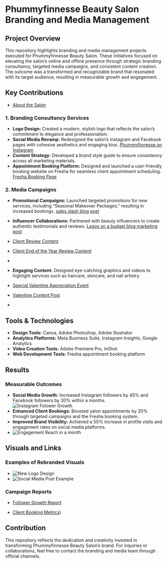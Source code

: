 # Phummyfinnesse Beauty Salon Branding and Media Management

## Project Overview
This repository highlights branding and media management projects executed for Phummyfinnesse Beauty Salon. These initiatives focused on elevating the salon’s online and offline presence through strategic branding consultancy, targeted media campaigns, and consistent content creation. The outcome was a transformed and recognizable brand that resonated with its target audience, resulting in measurable growth and engagement.

## Key Contributions
- [About the Salon](https://docs.google.com/document/d/1N198LkAN0OJ5lzag7FUK0f37e2Y6dfR4Y3jwtMmepek/edit)


### 1. Branding Consultancy Services
- **Logo Design:** Created a modern, stylish logo that reflects the salon’s commitment to elegance and professionalism.
- **Social Media Revamp:** Redesigned the salon’s Instagram and Facebook pages with cohesive aesthetics and engaging bios. [Phummyfinnesse on Instagram](https://www.instagram.com/phummyfinesse/?hl=en)
- **Content Strategy:** Developed a brand style guide to ensure consistency across all marketing materials.
- **Appointment Booking Platform:** Designed and launched a user-friendly booking website on Fresha for seamless client appointment scheduling. [Fresha Booking Page](https://www.fresha.com/a/phummy-finesse-lekki-2-bisi-afolabi-street-ud20otqk/booking?allOffer=true)

### 2. Media Campaigns
- **Promotional Campaigns:** Launched targeted promotions for new services, including “Seasonal Makeover Packages,” resulting in increased bookings. [sales slash blog post](https://www.instagram.com/reel/C6O1NWtthoN/?igsh=MWpnNWJ0NjR4eDFqZg==
)
- **Influencer Collaborations:** Partnered with beauty influencers to create authentic testimonials and reviews. [Lagos on a budget blog marketing post](https://www.instagram.com/reel/C7i7NPNIgas/?igsh=eWE1a3c5ejF1M2pq)
- [Client Review Content](https://www.instagram.com/reel/C_8TpW6NBDC/?igsh=MTZ5d2FjY2Y4Ymh3Yw==)
- [Client End of the Year Review Content](https://www.instagram.com/reel/C1Qb8Oto7YZ/?igsh=MXNtdnN0YmIxOXZ5aA==)
- 
- **Engaging Content:** Designed eye-catching graphics and videos to highlight services such as haircare, skincare, and nail artistry.

- [Special Valentine Appreciation Event](https://www.instagram.com/reel/C3a-qveN8Vb/?igsh=ZDJ2dGlod2NnaTZ1)

- [Valentine Content Post](https://www.instagram.com/reel/C3WDvHYN0cj/?igsh=MWJ0aDdrcmQ3N3Zteg==)

- 
## Tools & Technologies
- **Design Tools:** Canva, Adobe Photoshop, Adobe Illustrator
- **Analytics Platforms:** Meta Business Suite, Instagram Insights, Google Analytics
- **Video Creation Tools:** Adobe Premiere Pro, InShot
- **Web Development Tools:** Fresha appointment booking platform

## Results
### Measurable Outcomes
- **Social Media Growth:** Increased Instagram followers by 45% and Facebook followers by 30% within a months. ![Instagram Folower Growth](https://drive.google.com/file/d/1VFsPYBLNVimAKZh6bawOZso5XxE70zEJ/view?usp=drivesdk) 
- **Enhanced Client Bookings:** Boosted salon appointments by 20% through targeted campaigns and the Fresha booking system.
- **Improved Brand Visibility:** Achieved a 50% increase in profile visits and engagement rates on social media platforms.
- ![Engagement Reach in a month](https://drive.google.com/file/d/1pStD4gwsmXJR6DJzEOMMSHjKK6wO6hHP/view?usp=drivesdk)

## Visuals and Links
### Examples of Rebranded Visuals
- ![New Logo Design](https://www.instagram.com/p/Cx0SBeRNCWL/?igsh=MW1hcTMyNGU4bnFteg==)
- ![Social Media Post Example](https://www.instagram.com/reel/C30Qoy-Nupf/?igsh=MWk5d21xMjlkY2kzYw==)

### Campaign Reports
- [Follower Growth Report](https://docs.google.com/document/d/11aHrZ3jajYdSoImOWkkPBaNiTmpkktOSwFazKBlF5-Y/edit)

  
- [Client Booking Metrics](https://partners-reporting-production.s3.us-east-1.amazonaws.com/exports/1136019/qJZ9zv3JvKE1PTO8qQUOmt5wQhOMMo7c/report_appointment-summary_2024-11-25.csv?X-Amz-Algorithm=AWS4-HMAC-SHA256&X-Amz-Content-Sha256=UNSIGNED-PAYLOAD&X-Amz-Credential=ASIAXPRZ43VPK36DMFCL%2F20241125%2Fus-east-1%2Fs3%2Faws4_request&X-Amz-Date=20241125T220158Z&X-Amz-Expires=172800&X-Amz-Security-Token=IQoJb3JpZ2luX2VjEHYaCXVzLWVhc3QtMSJGMEQCICtyMfdl0E9wBQ3LCo%2FtOZZST8ga0OPMpvPLpJMzh31WAiA7Ut0%2FvDbX1q1cDaeP504EeKW7FVFKVzGg%2FkcUY78efiqMBQgeEAAaDDUxNDQ0Mzc2MzAzOCIM%2FPdJKClHJPuS5k0DKukEOYZL6q98ySxi8k5jl8C%2BXfVA54IhrRQkieFZ1KadM%2Bccz%2BRvHPNnU9sKDfSArXySReP7JK9Gs2Dxb%2BIWkX6gbD%2F6wr%2FUFuQupZDHRD0SqSDUDfkItdTmYJ6325StkmEZHKHSjZ0NytNtdlb0W9qZakTAzKZN9nJ1YYz5DLAfoHBID7EwaR1N%2Fs2CfSWF%2FN14HWkwNwmrA5OPC5IBwVRy%2Fz7XoWDgqU4A7wIuj01BxfEjg8eNEpJK6JkvvAMtoNgkzaXWk9YCQWrsZx3mfM1tw8kiPqR1oVw6Nic%2BckBWu4jsrfjoFKF6YVllZkn24jNusxzvy6sH0VFimQXwYILDFiocEPCHkY6opglz%2FxQiuBvUKdnDatluV7DsejF%2B2cH6UFzJc9kbEIByz6rlgtvUeGRal%2FLeI5E7cS1WGHwoDqxTktJQx62f%2BxVWxQtwlkqUn2LoPo5hepRcbGOLMXrm6WzVr6hzLEk2bFeLmxXJpkZNa0h65rx7TxkkoYGuH3IV7gtUneW2Bso%2BJqoW0RPHyo4zMEEVpUDq9XIqdlXJGsXCNIpZ73lXHpN9YJKfg05O%2B80FtoawSU8klh10SegSrqsGZw5w%2FSgGW9r0AwodAwF7PEj%2FmIs3GmOZ3z2tspJw4dstGNgWvUau4mwI5eBFdpNFKO46UkX1s%2BcZFCeGmTc27ZqSf6LHrcWPQ3P26K9%2Ftvw9rVmAVGt8%2Bav9cFFxeMXz4T%2BJZ8%2FlmqzvBfPI8AyOc6xAHbVQp9DCvgUo6U9QDsV%2BYVzUGvAHMtTC9RcmIjk57SoVpO9QVehOf7kGksnq4qWzUzCuapIwxNKTugY6mwHg5p0Am5zfXzX3AfU2V0upP5WnQZCpWrInht68h3fz1CmP%2BURDOcXFiEYNYjD9Z5qfr9JV7Zb%2F31lQC%2B9lzKE4iH5oXXZ8uQVIx5Z9FPPPtpRoMn%2B3KHQ2NGo%2FjBlIQqTqDe%2BdIH%2FPJCaLR6NO4RX%2B1TZHwrBav%2BgQqad%2BYzrFXXxpZ%2FPBOyCA%2F506exPr7FQZQPOAAAPalS1h%2Bg%3D%3D&X-Amz-Signature=d38e75ef95fe210ea8763f3f33019d1d8e9bf14b0822d347b8cbeefc2a43e4ce&X-Amz-SignedHeaders=host&x-id=GetObject))

## Contribution
This repository reflects the dedication and creativity invested in transforming Phummyfinnesse Beauty Salon’s brand. For inquiries or collaborations, feel free to contact the branding and media team through official channels.

